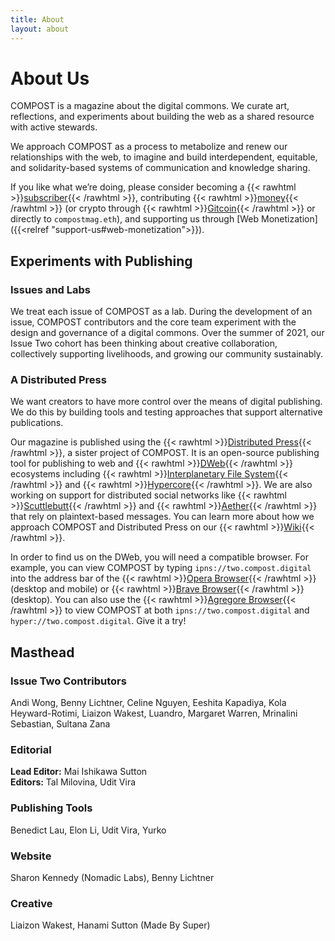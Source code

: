 ```yaml
---
title: About
layout: about
---
```


# About Us

COMPOST is a magazine about the digital commons. We curate art, reflections, and experiments about building the web as a shared resource with active stewards.

We approach COMPOST as a process to metabolize and renew our relationships with the web, to imagine and build interdependent, equitable, and solidarity-based systems of communication and knowledge sharing.

If you like what we’re doing, please consider becoming a {{< rawhtml >}}<a href="https://opencollective.com/compost/contribute/backer-22573/checkout" target="_blank">subscriber</a>{{< /rawhtml >}}, contributing {{< rawhtml >}}<a href="https://opencollective.com/compost" target="_blank">money</a>{{< /rawhtml >}} (or crypto through {{< rawhtml >}}<a href="https://gitcoin.co/grants/1385/compost" target="_blank">Gitcoin</a>{{< /rawhtml >}} or directly to `compostmag.eth`), and supporting us through [Web Monetization]({{<relref "support-us#web-monetization">}}).

## Experiments with Publishing

### Issues and Labs

We treat each issue of COMPOST as a lab. During the development of an issue, COMPOST contributors and the core team experiment with the design and governance of a digital commons. Over the summer of 2021, our Issue Two cohort has been thinking about creative collaboration, collectively supporting livelihoods, and growing our community sustainably.

### A Distributed Press

We want creators to have more control over the means of digital publishing. We do this by building tools and testing approaches that support alternative publications.

Our magazine is published using the {{< rawhtml >}}<a href="https://distributed.press" target="_blank">Distributed Press</a>{{< /rawhtml >}}, a sister project of COMPOST.
It is an open-source publishing tool for publishing to web and {{< rawhtml >}}<a href="https://getdweb.net" target="_blank">DWeb</a>{{< /rawhtml >}} ecosystems including {{< rawhtml >}}<a href="https://ipfs.io" target="_blank">Interplanetary File System</a>{{< /rawhtml >}} and {{< rawhtml >}}<a href="https://hypercore-protocol.org" target="_blank">Hypercore</a>{{< /rawhtml >}}. We are also working on support for distributed social networks like {{< rawhtml >}}<a href="https://scuttlebutt.nz" target="_blank">Scuttlebutt</a>{{< /rawhtml >}} and {{< rawhtml >}}<a href="https://aether.app" target="_blank">Aether</a>{{< /rawhtml >}} that rely on plaintext-based messages. You can learn more about how we approach COMPOST and Distributed Press on our {{< rawhtml >}}<a href="https://github.com/hyphacoop/distributed-press-organizing/wiki/About-COMPOST-and-Distributed-Press/" target="_blank">Wiki</a>{{< /rawhtml >}}.

In order to find us on the DWeb, you will need a compatible browser. For example, you can view COMPOST by typing `ipns://two.compost.digital` into the address bar of the {{< rawhtml >}}<a href="https://www.opera.com" target="_blank">Opera Browser</a>{{< /rawhtml >}} (desktop and mobile) or {{< rawhtml >}}<a href="https://brave.com" target="_blank">Brave Browser</a>{{< /rawhtml >}} (desktop). You can also use the {{< rawhtml >}}<a href="https://github.com/AgregoreWeb/agregore-browser" target="_blank">Agregore Browser</a>{{< /rawhtml >}} to view COMPOST at both `ipns://two.compost.digital` and `hyper://two.compost.digital`. Give it a try!

## Masthead

### Issue Two Contributors

Andi Wong, Benny Lichtner, Celine Nguyen, Eeshita Kapadiya, Kola Heyward-Rotimi, Liaizon Wakest, Luandro, Margaret Warren, Mrinalini Sebastian, Sultana Zana

### Editorial

**Lead Editor:** Mai Ishikawa Sutton  
**Editors:** Tal Milovina, Udit Vira

### Publishing Tools

Benedict Lau, Elon Li, Udit Vira, Yurko

### Website 

Sharon Kennedy (Nomadic Labs), Benny Lichtner

### Creative

Liaizon Wakest, Hanami Sutton (Made By Super)
